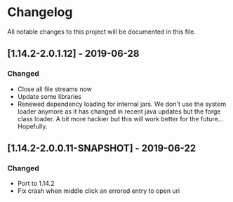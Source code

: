 # Changelog
All notable changes to this project will be documented in this file.

## [1.14.2-2.0.1.12] - 2019-06-28
### Changed
- Close all file streams now
- Update some libraries
- Renewed dependency loading for internal jars. We don't use the system loader anymore as it has changed in recent java updates but the forge class loader. A bit more hackier but this will work better for the future... Hopefully.

## [1.14.2-2.0.0.11-SNAPSHOT] - 2019-06-22
### Changed
- Port to 1.14.2
- Fix crash when middle click an errored entry to open uri
